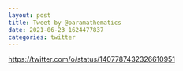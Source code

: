 ```yaml
--- 
layout: post 
title: Tweet by @paramathematics 
date: 2021-06-23 1624477837 
categories: twitter 
--- 
```

https://twitter.com/o/status/1407787432326610951